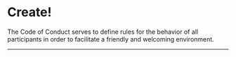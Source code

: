 # Create!

The Code of Conduct serves to define rules for the behavior of all participants in order to facilitate a friendly and welcoming environment.

***

